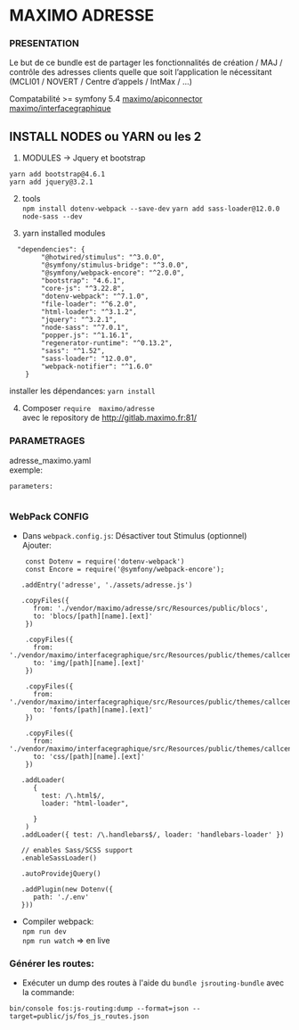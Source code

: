 # MAXIMO ADRESSE
### PRESENTATION
Le but de ce bundle est de partager les fonctionnalités de création / MAJ / contrôle des adresses clients quelle que soit l’application le nécessitant (MCLI01 / NOVERT / Centre d’appels / IntMax / …)

Compatabilité >= symfony 5.4
[maximo/apiconnector](http://gitlab.maximo.fr:81/dev/projets-web/commun/MaximoApiConnector)  
[maximo/interfacegraphique](http://gitlab.maximo.fr:81/dev/projets-web/commun/MaximoInterfaceGraphique)

## INSTALL NODES ou YARN ou les 2
1. MODULES -> Jquery et bootstrap

```
yarn add bootstrap@4.6.1
yarn add jquery@3.2.1
```

2. tools  
   `npm install dotenv-webpack --save-dev`
   `yarn add sass-loader@12.0.0 node-sass --dev`


3. yarn installed modules
```
  "dependencies": {
        "@hotwired/stimulus": "^3.0.0",
        "@symfony/stimulus-bridge": "^3.0.0",
        "@symfony/webpack-encore": "^2.0.0",
        "bootstrap": "4.6.1",
        "core-js": "^3.22.8",
        "dotenv-webpack": "^7.1.0",
        "file-loader": "^6.2.0",
        "html-loader": "^3.1.2",
        "jquery": "^3.2.1",
        "node-sass": "^7.0.1",
        "popper.js": "^1.16.1",
        "regenerator-runtime": "^0.13.2",
        "sass": "^1.52",
        "sass-loader": "12.0.0",
        "webpack-notifier": "^1.6.0"
    }
```

installer les dépendances:
`yarn install`

4. Composer
   `require  maximo/adresse`     
   avec le repository de http://gitlab.maximo.fr:81/

### PARAMETRAGES
adresse_maximo.yaml  
exemple: 
```
parameters:
  

```


###  WebPack CONFIG
- Dans `webpack.config.js`:
  Désactiver tout Stimulus (optionnel)  
  Ajouter:
```
    const Dotenv = require('dotenv-webpack')
    const Encore = require('@symfony/webpack-encore');

   .addEntry('adresse', './assets/adresse.js')

   .copyFiles({
      from: './vendor/maximo/adresse/src/Resources/public/blocs',
      to: 'blocs/[path][name].[ext]'
    })

    .copyFiles({
      from: './vendor/maximo/interfacegraphique/src/Resources/public/themes/callcenter/img',
      to: 'img/[path][name].[ext]'
    })

    .copyFiles({
      from: './vendor/maximo/interfacegraphique/src/Resources/public/themes/callcenter/fonts',
      to: 'fonts/[path][name].[ext]'
    })

    .copyFiles({
      from: './vendor/maximo/interfacegraphique/src/Resources/public/themes/callcenter/css',
      to: 'css/[path][name].[ext]'
    })
   
   .addLoader(
      {
        test: /\.html$/,
        loader: "html-loader",

      }
    )
   .addLoader({ test: /\.handlebars$/, loader: 'handlebars-loader' })

   // enables Sass/SCSS support
   .enableSassLoader()
   
   .autoProvidejQuery()

   .addPlugin(new Dotenv({
      path: './.env'
   }))

```

- Compiler webpack:  
  `npm run dev`  
  `npm run watch`  => en live

### Générer les routes:
- Exécuter un dump des routes à l'aide du `bundle jsrouting-bundle` avec la commande:
```
bin/console fos:js-routing:dump --format=json --target=public/js/fos_js_routes.json
```
